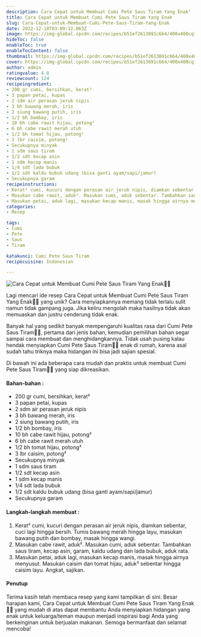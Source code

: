 ```yaml
---
description: Cara Cepat untuk Membuat Cumi Pete Saus Tiram Yang Enak"
title: Cara Cepat untuk Membuat Cumi Pete Saus Tiram Yang Enak
slug: Cara-Cepat-untuk-Membuat-Cumi-Pete-Saus-Tiram-Yang-Enak
date: 2022-12-18T03:09:12.063Z
image: https://img-global.cpcdn.com/recipes/b51ef2613891c664/400x400cq70/photo.jpg
hideToc: false
enableToc: true
enableTocContent: false
thumbnail: https://img-global.cpcdn.com/recipes/b51ef2613891c664/400x400cq70/photo.jpg
cover: https://img-global.cpcdn.com/recipes/b51ef2613891c664/400x400cq70/photo.jpg
author: admin
ratingvalue: 4.8
reviewcount: 124
recipeingredient:
- 200 gr cumi, bersihkan, kerat²
- 3 papan petai, kupas
- 2 sdm air perasan jeruk nipis
- 3 bh bawang merah, iris
- 2 siung bawang putih, iris
- 1/2 bh bombay, iris
- 10 bh cabe rawit hijau, potong²
- 6 bh cabe rawit merah utuh
- 1/2 bh tomat hijau, potong²
- 3 lbr caisim, potong²
- Secukupnya minyak
- 1 sdm saus tiram
- 1/2 sdt kecap asin
- 1 sdm kecap manis
- 1/4 sdt lada bubuk
- 1/2 sdt kaldu bubuk udang (bisa ganti ayam/sapi/jamur)
- Secukupnya garam
recipeinstructions:
- Kerat² cumi, kucuri dengan perasan air jeruk nipis, diamkan sebentar, cuci lagi hingga bersih. Tumis bawang merah hingga layu, masukan bawang putih dan bombay, masak hingga wangi.
- Masukan cabe rawit, aduk². Masukan cumi, aduk sebentar. Tambahkan saus tiram, kecap asin, garam, kaldu udang dan lada bubuk, aduk rata.
- Masukan petai, aduk lagi, masukan kecap manis, masak hingga airnya menyusut. Masukan caisim dan tomat hijau, aduk² sebentar hingga caisim layu. Angkat, sajikan.
categories:
- Resep

tags:
- Cumi
- Pete
- Saus
- Tiram

katakunci: Cumi Pete Saus Tiram
recipecuisine: Indonesian

---
```


![Cara Cepat untuk Membuat Cumi Pete Saus Tiram Yang Enak👩‍🍳](https://img-global.cpcdn.com/recipes/b51ef2613891c664/400x400cq70/photo.jpg)

Lagi mencari ide resep Cara Cepat untuk Membuat Cumi Pete Saus Tiram Yang Enak👩‍🍳 yang unik? Cara menyiapkannya memang tidak terlalu sulit namun tidak gampang juga. Jika keliru mengolah maka hasilnya tidak akan memuaskan dan justru cenderung tidak enak.

Banyak hal yang sedikit banyak mempengaruhi kualitas rasa dari Cumi Pete Saus Tiram👩‍🍳, pertama dari jenis bahan, kemudian pemilihan bahan segar sampai cara membuat dan menghidangkannya. Tidak usah pusing kalau hendak menyiapkan Cumi Pete Saus Tiram👩‍🍳 enak di rumah, karena asal sudah tahu triknya maka hidangan ini bisa jadi sajian spesial.

Di bawah ini ada beberapa cara mudah dan praktis untuk membuat Cumi Pete Saus Tiram👩‍🍳 yang siap dikreasikan.

<!--inarticleads1-->

#### Bahan-bahan :

- 200 gr cumi, bersihkan, kerat²
- 3 papan petai, kupas
- 2 sdm air perasan jeruk nipis
- 3 bh bawang merah, iris
- 2 siung bawang putih, iris
- 1/2 bh bombay, iris
- 10 bh cabe rawit hijau, potong²
- 6 bh cabe rawit merah utuh
- 1/2 bh tomat hijau, potong²
- 3 lbr caisim, potong²
- Secukupnya minyak
- 1 sdm saus tiram
- 1/2 sdt kecap asin
- 1 sdm kecap manis
- 1/4 sdt lada bubuk
- 1/2 sdt kaldu bubuk udang (bisa ganti ayam/sapi/jamur)
- Secukupnya garam

<!--inarticleads2-->

#### Langkah-langkah membuat :

1. Kerat² cumi, kucuri dengan perasan air jeruk nipis, diamkan sebentar, cuci lagi hingga bersih. Tumis bawang merah hingga layu, masukan bawang putih dan bombay, masak hingga wangi.
1. Masukan cabe rawit, aduk². Masukan cumi, aduk sebentar. Tambahkan saus tiram, kecap asin, garam, kaldu udang dan lada bubuk, aduk rata.
1. Masukan petai, aduk lagi, masukan kecap manis, masak hingga airnya menyusut. Masukan caisim dan tomat hijau, aduk² sebentar hingga caisim layu. Angkat, sajikan.

#### Penutup

Terima kasih telah membaca resep yang kami tampilkan di sini. Besar harapan kami, Cara Cepat untuk Membuat Cumi Pete Saus Tiram Yang Enak👩‍🍳 yang mudah di atas dapat membantu Anda menyiapkan hidangan yang enak untuk keluarga/teman maupun menjadi inspirasi bagi Anda yang berkeinginan untuk berjualan makanan. Semoga bermanfaat dan selamat mencoba!